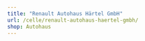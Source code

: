 ```yaml
---
title: "Renault Autohaus Härtel GmbH"
url: /celle/renault-autohaus-haertel-gmbh/
shop: Autohaus
---
```

